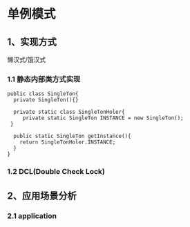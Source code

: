 # 单例模式

## 1、实现方式

懒汉式/饿汉式

### 1.1 静态内部类方式实现

```text
public class SingleTon{
  private SingleTon(){}
 
  private static class SingleTonHoler{
     private static SingleTon INSTANCE = new SingleTon();
 }
 
  public static SingleTon getInstance(){
    return SingleTonHoler.INSTANCE;
  }
}
```

### 1.2 DCL\(Double Check Lock\)

## 2、应用场景分析

### 2.1 application



